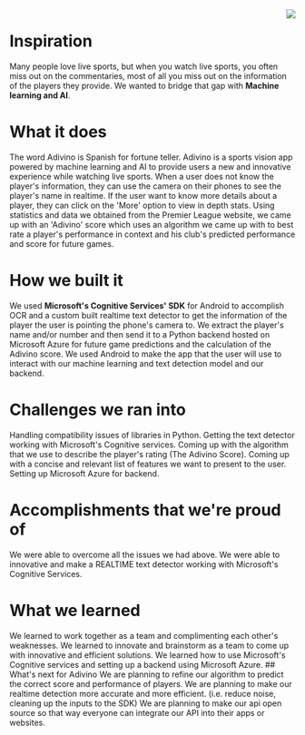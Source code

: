 <img align="right" src="https://github.com/gauravlath07/adivino-backend/blob/master/preview.gif">

# Inspiration
Many people love live sports, but when you watch live sports, you often miss out on the commentaries, most of all you miss out on the information of the players they provide. We wanted to bridge that gap with <b>Machine learning and AI</b>.

# What it does
The word Adivino is Spanish for fortune teller. Adivino is a sports vision app powered by machine learning and AI to provide users a new and innovative experience while watching live sports. When a user does not know the player's information, they can use the camera on their phones to see the player's name in realtime. If the user want to know more details about a player, they can click on the 'More' option to view in depth stats. Using statistics and data we obtained from the Premier League website, we came up with an 'Adivino' score which uses an algorithm we came up with to best rate a player's performance in context and his club's predicted performance and score for future games.

# How we built it
We used <b>Microsoft's Cognitive Services' SDK</b> for Android to accomplish OCR and a custom built realtime text detector to get the information of the player the user is pointing the phone's camera to. We extract the player's name and/or number and then send it to a Python backend hosted on Microsoft Azure for future game predictions and the calculation of the Adivino score. We used Android to make the app that the user will use to interact with our machine learning and text detection model and our backend.

# Challenges we ran into
Handling compatibility issues of libraries in Python.
Getting the text detector working with Microsoft's Cognitive services.
Coming up with the algorithm that we use to describe the player's rating (The Adivino Score).
Coming up with a concise and relevant list of features we want to present to the user.
Setting up Microsoft Azure for backend.
# Accomplishments that we're proud of
We were able to overcome all the issues we had above.
We were able to innovative and make a REALTIME text detector working with Microsoft's Cognitive Services.
# What we learned
We learned to work together as a team and complimenting each other's weaknesses.
We learned to innovate and brainstorm as a team to come up with innovative and efficient solutions.
We learned how to use Microsoft's Cognitive services and setting up a backend using Microsoft Azure. ## What's next for Adivino
We are planning to refine our algorithm to predict the correct score and performance of players.
We are planning to make our realtime detection more accurate and more efficient. (i.e. reduce noise, cleaning up the inputs to the SDK)
We are planning to make our api open source so that way everyone can integrate our API into their apps or websites.


